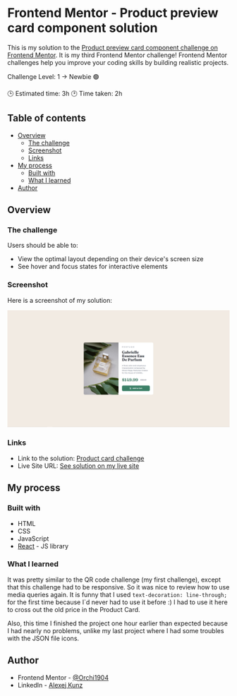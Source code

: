 # Frontend Mentor - Product preview card component solution

This is my solution to the [Product preview card component challenge on Frontend Mentor](https://www.frontendmentor.io/challenges/product-preview-card-component-GO7UmttRfa). It is my third Frontend Mentor challenge! Frontend Mentor challenges help you improve your coding skills by building realistic projects. 

Challenge Level: 1 -> Newbie 🟢

🕒 Estimated time: 3h
🕑 Time taken:     2h

## Table of contents

- [Overview](#overview)
  - [The challenge](#the-challenge)
  - [Screenshot](#screenshot)
  - [Links](#links)
- [My process](#my-process)
  - [Built with](#built-with)
  - [What I learned](#what-i-learned)
- [Author](#author)

## Overview

### The challenge

Users should be able to:

- View the optimal layout depending on their device's screen size
- See hover and focus states for interactive elements

### Screenshot

Here is a screenshot of my solution:

![](./solution.PNG)

### Links

- Link to the solution: [Product card challenge](https://www.frontendmentor.io/solutions/challenge-3-product-preview-card-challenge-using-react-YXePzeb14K)
- Live Site URL: [See solution on my live site](https://frontend-mentor3-product-card.vercel.app/)

## My process

### Built with

- HTML
- CSS
- JavaScript
- [React](https://reactjs.org/) - JS library

### What I learned

It was pretty similar to the QR code challenge (my first challenge), except that this challenge had to be responsive. So it was nice to review how to use media queries again. It is funny that I used ```text-decoration: line-through;``` for the first time because I`d never had to use it before :) I had to use it here to cross out the old price in the Product Card. 

Also, this time I finished the project one hour earlier than expected because I had nearly no problems, unlike my last project where I had some troubles with the JSON file icons. 

## Author

- Frontend Mentor - [@Orchi1904](https://www.frontendmentor.io/profile/Orchi1904)
- LinkedIn - [Alexej Kunz](https://www.linkedin.com/in/alexej-kunz/)
